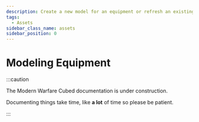 ```yaml
---
description: Create a new model for an equipment or refresh an existing one
tags:
  - Assets
sidebar_class_name: assets
sidebar_position: 0
---
```


# Modeling Equipment

:::caution

The Modern Warfare Cubed documentation is under construction.

Documenting things take time, like **a lot** of time so please be patient.

:::
